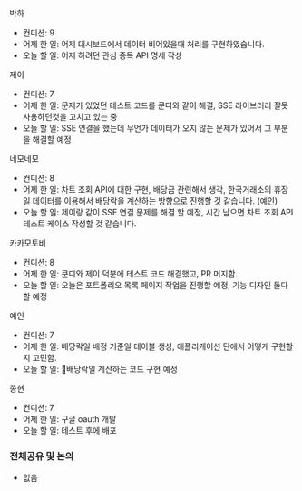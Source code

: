 박하
- 컨디션: 9
- 어제 한 일: 어제 대시보드에서 데이터 비어있을때 처리를 구현하였습니다.
- 오늘 할 일: 어제 하려던 관심 종목 API 명세 작성

제이
- 컨디션: 7
- 어제 한 일: 문제가 있었던 테스트 코드를 쿤디와 같이 해결, SSE 라이브러리 잘못 사용하던것을 고치고 있는 중 
- 오늘 할 일: SSE 연결을 했는데 무언가 데이터가 오지 않는 문제가 있어서 그 부분을 해결할 예정

네모네모
- 컨디션: 8
- 어제 한 일: 차트 조회 API에 대한 구현, 배당금 관련해서 생각, 한국거래소의 휴장일 데이터를 이용해서 배당락을 계산하는 방향으로 진행할 것 같습니다. (예인) 
- 오늘 할 일: 제이랑 같이 SSE 연결 문제를 해결 할 예정, 시간 남으면 차트 조회 API 테스트 케이스 작성할 것 같습니다.
	
카카모토비
- 컨디션: 8
- 어제 한 일: 쿤디와 제이 덕분에 테스트 코드 해결했고, PR 머지함.  
- 오늘 할 일: 오늘은 포트폴리오 목록 페이지 작업을 진행할 예정, 기능 디자인 둘다할 예정

예인
- 컨디션: 7
- 어제 한 일: 배당락일 배정 기준일 테이블 생성, 애플리케이션 단에서 어떻게 구현할지 고민함. 
- 오늘 할 일: 배당락일 계산하는 코드 구현 예정

종현
- 컨디션: 7
- 어제 한 일: 구글 oauth 개발 
- 오늘 할 일: 테스트 후에 배포

### 전체공유 및 논의
- 없음